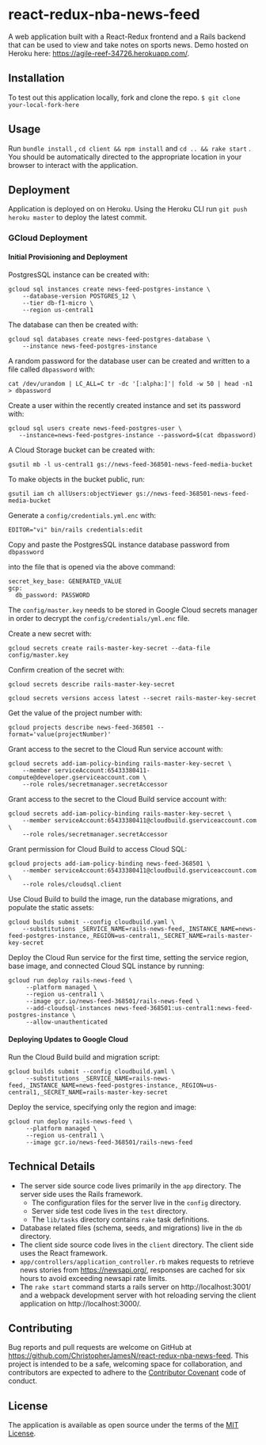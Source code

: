 # react-redux-nba-news-feed

A web application built with a React-Redux frontend and a Rails backend that can be used to view and take notes on sports news. Demo hosted on Heroku here: https://agile-reef-34726.herokuapp.com/.

## Installation

To test out this application locally, fork and clone the repo.
 `$ git clone your-local-fork-here`

## Usage

Run `bundle install` , `cd client && npm install` and `cd .. && rake start` . You should be automatically directed to the appropriate location in your browser to interact with the application.

## Deployment

Application is deployed on on Heroku.
Using the Heroku CLI run `git push heroku master` to deploy the latest commit.

### GCloud Deployment

#### Initial Provisioning and Deployment

PostgresSQL instance can be created with:

```
gcloud sql instances create news-feed-postgres-instance \
    --database-version POSTGRES_12 \
    --tier db-f1-micro \
    --region us-central1
```

The database can then be created with:

```
gcloud sql databases create news-feed-postgres-database \
    --instance news-feed-postgres-instance
```

A random password for the database user can be created and written to a
file called `dbpassword` with:

```
cat /dev/urandom | LC_ALL=C tr -dc '[:alpha:]'| fold -w 50 | head -n1 > dbpassword
```

Create a user within the recently created instance and set its password with:

```
gcloud sql users create news-feed-postgres-user \
   --instance=news-feed-postgres-instance --password=$(cat dbpassword)
```

A Cloud Storage bucket can be created with:

```
gsutil mb -l us-central1 gs://news-feed-368501-news-feed-media-bucket
```

To make objects in the bucket public, run:

```
gsutil iam ch allUsers:objectViewer gs://news-feed-368501-news-feed-media-bucket
```

Generate a `config/credentials.yml.enc` with:

```
EDITOR="vi" bin/rails credentials:edit
```

Copy and paste the PostgresSQL instance database password from `dbpassword`

into the file that is opened via the above command:

```
secret_key_base: GENERATED_VALUE
gcp:
  db_password: PASSWORD
```

The `config/master.key` needs to be stored in Google Cloud secrets manager
in order to decrypt the `config/credentials/yml.enc` file.

Create a new secret with:

```
gcloud secrets create rails-master-key-secret --data-file config/master.key
```

Confirm creation of the secret with:

```
gcloud secrets describe rails-master-key-secret

gcloud secrets versions access latest --secret rails-master-key-secret
```

Get the value of the project number with:

```
gcloud projects describe news-feed-368501 --format='value(projectNumber)'
```

Grant access to the secret to the Cloud Run service account with:

```
gcloud secrets add-iam-policy-binding rails-master-key-secret \
    --member serviceAccount:65433380411-compute@developer.gserviceaccount.com \
    --role roles/secretmanager.secretAccessor
```

Grant access to the secret to the Cloud Build service account with:

```
gcloud secrets add-iam-policy-binding rails-master-key-secret \
    --member serviceAccount:65433380411@cloudbuild.gserviceaccount.com \
    --role roles/secretmanager.secretAccessor
```

Grant permission for Cloud Build to access Cloud SQL:

```
gcloud projects add-iam-policy-binding news-feed-368501 \
    --member serviceAccount:65433380411@cloudbuild.gserviceaccount.com \
    --role roles/cloudsql.client
```

Use Cloud Build to build the image, run the database migrations, and populate the static assets:

```
gcloud builds submit --config cloudbuild.yaml \
    --substitutions _SERVICE_NAME=rails-news-feed,_INSTANCE_NAME=news-feed-postgres-instance,_REGION=us-central1,_SECRET_NAME=rails-master-key-secret
```

Deploy the Cloud Run service for the first time, setting the service region, base image, and connected Cloud SQL instance by running:

```
gcloud run deploy rails-news-feed \
     --platform managed \
     --region us-central1 \
     --image gcr.io/news-feed-368501/rails-news-feed \
     --add-cloudsql-instances news-feed-368501:us-central1:news-feed-postgres-instance \
     --allow-unauthenticated
```

#### Deploying Updates to Google Cloud

Run the Cloud Build build and migration script:

```
gcloud builds submit --config cloudbuild.yaml \
     --substitutions _SERVICE_NAME=rails-news-feed,_INSTANCE_NAME=news-feed-postgres-instance,_REGION=us-central1,_SECRET_NAME=rails-master-key-secret
```

Deploy the service, specifying only the region and image:

```
gcloud run deploy rails-news-feed \
     --platform managed \
     --region us-central1 \
     --image gcr.io/news-feed-368501/rails-news-feed
```

## Technical Details

* The server side source code lives primarily in the `app` directory. The server side uses the Rails framework.
  + The configuration files for the server live in the `config` directory.
  + Server side test code lives in the `test` directory.
  + The `lib/tasks` directory contains `rake` task definitions.
* Database related files (schema, seeds, and migrations) live in the `db` directory.
* The client side source code lives in the `client` directory. The client side uses the React framework.
* `app/controllers/application_controller.rb` makes requests to retrieve news stories from https://newsapi.org/, responses are cached for six hours to avoid exceeding newsapi rate limits.
* The `rake start` command starts a rails server on http://localhost:3001/ and a webpack development
server with hot reloading serving the client application on http://localhost:3000/.

## Contributing

Bug reports and pull requests are welcome on GitHub at https://github.com/ChristopherJamesN/react-redux-nba-news-feed. This project is intended to be a safe, welcoming space for collaboration, and contributors are expected to adhere to the [Contributor Covenant](contributor-covenant.org) code of conduct.

## License

The application is available as open source under the terms of the [MIT License](http://opensource.org/licenses/MIT).
